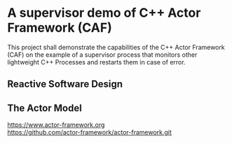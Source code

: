 # A supervisor demo of C++ Actor Framework (CAF)

This project shall demonstrate the capabilities of the C++ Actor Framework (CAF)
on the example of a supervisor process that monitors other lightweight C++ Processes
and restarts them in case of error.

## Reactive Software Design


## The Actor Model


https://www.actor-framework.org <br>
https://github.com/actor-framework/actor-framework.git
